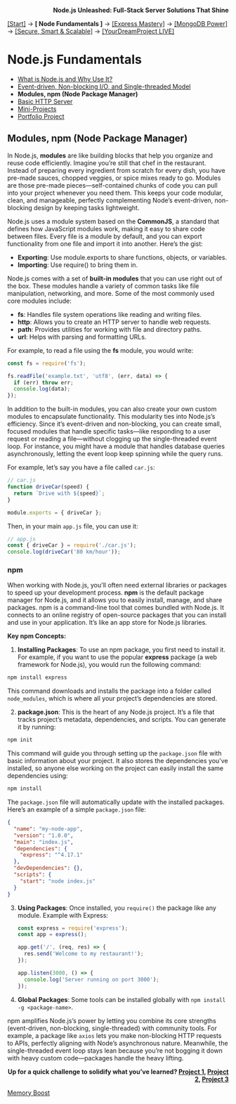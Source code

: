 **<p align="right">Node.js Unleashed: Full-Stack Server Solutions That Shine</p>**

[[Start]](../Introduction.md) → **[ Node Fundamentals ]** → [[Express Mastery]](../chapter-02/2-1.md) → [[MongoDB Power]](../chapter-03/3-1.md) → [[Secure, Smart & Scalable]](../chapter-04/4-1.md) → [[YourDreamProject LIVE]](../chapter-05/5-1.md)

# Node.js Fundamentals
* [What is Node.js and Why Use It?](1-1.md)
* [Event-driven, Non-blocking I/O, and Single-threaded Model](1-2.md)
* **Modules, npm (Node Package Manager)**
* [Basic HTTP Server](1-4.md)
* [Mini-Projects](1-5.md)
* [Portfolio Project](1-6.md)

## Modules, npm (Node Package Manager)

In Node.js, **modules** are like building blocks that help you organize and reuse code efficiently. Imagine you’re still that chef in the restaurant. Instead of preparing every ingredient from scratch for every dish, you have pre-made sauces, chopped veggies, or spice mixes ready to go. Modules are those pre-made pieces—self-contained chunks of code you can pull into your project whenever you need them. This keeps your code modular, clean, and manageable, perfectly complementing Node’s event-driven, non-blocking design by keeping tasks lightweight.

Node.js uses a module system based on the **CommonJS**, a standard that defines how JavaScript modules work, making it easy to share code between files. Every file is a module by default, and you can export functionality from one file and import it into another. Here’s the gist:
- **Exporting**: Use module.exports to share functions, objects, or variables.
- **Importing**: Use require() to bring them in.

Node.js comes with a set of **built-in modules** that you can use right out of the box. These modules handle a variety of common tasks like file manipulation, networking, and more. Some of the most commonly used core modules include:
- **fs**: Handles file system operations like reading and writing files.
- **http**: Allows you to create an HTTP server to handle web requests.
- **path**: Provides utilities for working with file and directory paths.
- **url**: Helps with parsing and formatting URLs.

For example, to read a file using the **fs** module, you would write:
```javascript
const fs = require('fs');

fs.readFile('example.txt', 'utf8', (err, data) => {
  if (err) throw err;
  console.log(data);
});
```
In addition to the built-in modules, you can also create your own custom modules to encapsulate functionality. This modularity ties into Node.js’s efficiency. Since it’s event-driven and non-blocking, you can create small, focused modules that handle specific tasks—like responding to a user request or reading a file—without clogging up the single-threaded event loop. For instance, you might have a module that handles database queries asynchronously, letting the event loop keep spinning while the query runs.

For example, let’s say you have a file called `car.js`:
```javascript
// car.js
function driveCar(speed) {
  return `Drive with ${speed}`;
}

module.exports = { driveCar };
```
Then, in your main `app.js` file, you can use it:
```javascript
// app.js
const { driveCar } = require('./car.js');
console.log(driveCar('80 km/hour')); 
```
### npm

When working with Node.js, you'll often need external libraries or packages to speed up your development process. **npm** is the default package manager for Node.js, and it allows you to easily install, manage, and share packages. npm is a command-line tool that comes bundled with Node.js. It connects to an online registry of open-source packages that you can install and use in your application. It’s like an app store for Node.js libraries.

**Key npm Concepts:**
1. **Installing Packages**:
To use an npm package, you first need to install it. For example, if you want to use the popular **express** package (a web framework for Node.js), you would run the following command:
```bash
npm install express
```
This command downloads and installs the package into a folder called `node_modules`, which is where all your project’s dependencies are stored.

2. **package.json**:
This is the heart of any Node.js project. It’s a file that tracks project’s metadata, dependencies, and scripts. You can generate it by running:
```bash
npm init
```
This command will guide you through setting up the `package.json` file with basic information about your project. It also stores the dependencies you've installed, so anyone else working on the project can easily install the same dependencies using:
```bash
npm install
```
The `package.json` file will automatically update with the installed packages. Here’s an example of a simple `package.json` file:
```json
{
  "name": "my-node-app",
  "version": "1.0.0",
  "main": "index.js",
  "dependencies": {
    "express": "^4.17.1"
  },
  "devDependencies": {},
  "scripts": {
    "start": "node index.js"
  }
}
```
3. **Using Packages**:
   Once installed, you `require()` the package like any module. Example with Express:
     ```javascript
     const express = require('express');
     const app = express();

     app.get('/', (req, res) => {
       res.send('Welcome to my restaurant!');
     });

     app.listen(3000, () => {
       console.log('Server running on port 3000');
     });
     ```
4. **Global Packages**:
   Some tools can be installed globally with `npm install -g <package-name>`.

npm amplifies Node.js’s power by letting you combine its core strengths (event-driven, non-blocking, single-threaded) with community tools. For example, a package like `axios` lets you make non-blocking HTTP requests to APIs, perfectly aligning with Node’s asynchronous nature. Meanwhile, the single-threaded event loop stays lean because you’re not bogging it down with heavy custom code—packages handle the heavy lifting.

**<p align="right">Up for a quick challenge to solidify what you’ve learned? [Project 1](1-5.md), [Project 2](1-5-2.md), [Project 3](1-5-3.md)</p>**

[Memory Boost](1-3MB.md)
